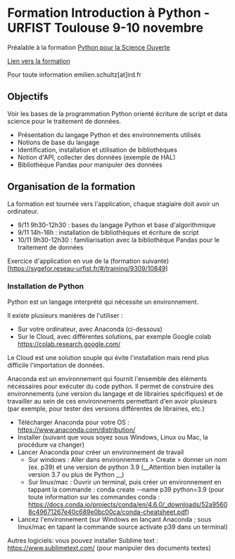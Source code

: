 # Formation Introduction à Python - URFIST Toulouse 9-10 novembre

Préalable à la formation [Python pour la Science Ouverte](https://github.com/ml4rrieu/py_so)

[Lien vers la formation](https://sygefor.reseau-urfist.fr/#/training/9308/10848?from=true)

Pour toute information emilien.schultz[at]ird.fr

## Objectifs

Voir les bases de la programmation Python orienté écriture de script et data science pour le traitement de données.

- Présentation du langage Python et des environnements utilisés
- Notions de base du langage
- Identification, installation et utilisation de bibliothèques
- Notion d'API, collecter des données (exemple de HAL)
- Bibliothèque Pandas pour manipuler des données

## Organisation de la formation

La formation est tournée vers l'application, chaque stagiaire doit avoir un ordinateur.

- 9/11 9h30-12h30 : bases du langage Python et base d'algorithmique
- 9/11 14h-16h : installation de bibliothèques et écriture de script
- 10/11 9h30-12h30 : familiarisation avec la bibliothèque Pandas pour le traitement de données

Exercice d'application en vue de la (formation suivante)[https://sygefor.reseau-urfist.fr/#/training/9309/10849]

### Installation de Python

Python est un langage interprété qui nécessite un environnement. 

Il existe plusieurs manières de l'utiliser :
- Sur votre ordinateur, avec Anaconda (ci-dessous)
- Sur le Cloud, avec différentes solutions, par exemple Google colab https://colab.research.google.com/

Le Cloud est une solution souple qui évite l'installation mais rend plus difficile l'importation de données.

Anaconda est un environnement qui fournit l'ensemble des éléments nécessaires pour exécuter du code python. Il permet de construire des environnements (une version du langage et de librairies spécifiques) et de travailler au sein de ces environnements permettant d'en avoir plusieurs (par exemple, pour tester des versions différentes de librairies, etc.)

- Télécharger Anaconda pour votre OS : https://www.anaconda.com/distribution/
- Installer (suivant que vous soyez sous Windows, Linux ou Mac, la procédure va changer)
- Lancer Anaconda pour créer un environnement de travail
  - Sur windows : Aller dans environnements > Create > donner un nom (ex. p39) et une version de python 3.9 (__Attention bien installer la version 3.7 ou plus de Python __)
  - Sur linux/mac : Ouvrir un terminal, puis créer un environnement en tappant la commande : conda create --name p39 python=3.9 (pour toute information sur les commandes conda : https://docs.conda.io/projects/conda/en/4.6.0/_downloads/52a95608c49671267e40c689e0bc00ca/conda-cheatsheet.pdf)
- Lancez l'environnement (sur Windows en lançant Anaconda ; sous linux/mac en tapant la commande source activate p39 dans un terminal)

Autres logiciels: vous pouvez installer Sublime text : https://www.sublimetext.com/ (pour manipuler des documents textes)
